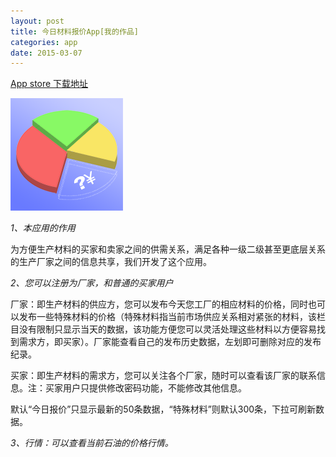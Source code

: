 ```yaml
---
layout: post
title: 今日材料报价App[我的作品]
categories: app
date: 2015-03-07
---
```


[App store 下载地址](https://itunes.apple.com/us/app/jin-ri-cai-liao-bao-jia/id967274552?l=zh&ls=1&mt=8)

![](/image/PlasticAppIcon@3x.png)


_1、本应用的作用_

为方便生产材料的买家和卖家之间的供需关系，满足各种一级二级甚至更底层关系的生产厂家之间的信息共享，我们开发了这个应用。


_2、您可以注册为厂家，和普通的买家用户_

厂家：即生产材料的供应方，您可以发布今天您工厂的相应材料的价格，同时也可以发布一些特殊材料的价格（特殊材料指当前市场供应关系相对紧张的材料，该栏目没有限制只显示当天的数据，该功能方便您可以灵活处理这些材料以方便容易找到需求方，即买家）。厂家能查看自己的发布历史数据，左划即可删除对应的发布纪录。

买家：即生产材料的需求方，您可以关注各个厂家，随时可以查看该厂家的联系信息。注：买家用户只提供修改密码功能，不能修改其他信息。

默认“今日报价”只显示最新的50条数据，“特殊材料”则默认300条，下拉可刷新数据。

_3、行情：可以查看当前石油的价格行情。_